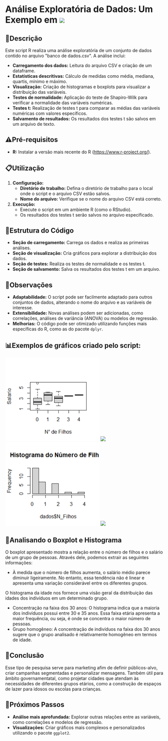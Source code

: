 # Análise Exploratória de Dados: Um Exemplo em <img src="https://slackmojis.com/emojis/51102-rstudio_deal/download" width="45">

## 📝Descrição
Este script R realiza uma análise exploratória de um conjunto de dados contido no arquivo "banco de dados.csv". A análise inclui:

* **Carregamento dos dados:** Leitura do arquivo CSV e criação de um dataframe.
* **Estatísticas descritivas:** Cálculo de medidas como média, mediana, quartis, mínimo e máximo.
* **Visualização:** Criação de histogramas e boxplots para visualizar a distribuição das variáveis.
* **Testes de normalidade:** Aplicação do teste de Shapiro-Wilk para verificar a normalidade das variáveis numéricas.
* **Testes t:** Realização de testes t para comparar as médias das variáveis numéricas com valores específicos.
* **Salvamento de resultados:** Os resultados dos testes t são salvos em um arquivo de texto.

## ⚠️Pré-requisitos
* **R:** Instalar a versão mais recente do R (https://www.r-project.org/).

## 📋Utilização
1. **Configuração:**
   * **Diretório de trabalho:** Defina o diretório de trabalho para o local onde o script e o arquivo CSV estão salvos.
   * **Nome do arquivo:** Verifique se o nome do arquivo CSV está correto.
2. **Execução:**
   * Execute o script em um ambiente R (como o RStudio).
   * Os resultados dos testes t serão salvos no arquivo especificado.

## 📑Estrutura do Código
* **Seção de carregamento:** Carrega os dados e realiza as primeiras análises.
* **Seção de visualização:** Cria gráficos para explorar a distribuição dos dados.
* **Seção de testes:** Realiza os testes de normalidade e os testes t.
* **Seção de salvamento:** Salva os resultados dos testes t em um arquivo.

## 🔬Observações
* **Adaptabilidade:** O script pode ser facilmente adaptado para outros conjuntos de dados, alterando o nome do arquivo e as variáveis de interesse.
* **Extensibilidade:** Novas análises podem ser adicionadas, como correlações, análises de variância (ANOVA) ou modelos de regressão.
* **Melhorias:** O código pode ser otimizado utilizando funções mais específicas do R, como as do pacote `dplyr`.

## 📊Exemplos de gráficos criado pelo script:

<img src="https://github.com/PedroHSS01/Um-Exemplo-em-R-de-AED/blob/main/Gr%C3%A1ficos/Rplot.dados$Salario%20~%20dados$N_Filhos,%20ylab%20=%20'Salario',%20xlab%20=%20'N%C2%B0%20de%20Filhos'.png?raw=true" width="300">  <img src="https://github.com/PedroHSS01/Um-Exemplo-em-R-de-AED/blob/main/Gr%C3%A1ficos/Rplot.dados$Altura%20~%20dados$Idade,%20ylab%20=%20'Altura',%20xlab%20=%20'Idade'.png?raw=true" width="300"> <img src="https://github.com/PedroHSS01/Um-Exemplo-em-R-de-AED/blob/main/Gr%C3%A1ficos/Rplot.Histograma%20do%20N%C3%BAmero%20de%20Filhos.png?raw=true" width="300"> <img src="https://github.com/PedroHSS01/Um-Exemplo-em-R-de-AED/blob/main/Gr%C3%A1ficos/Rplot.Histograma%20da%20Idade%20(Anos).png?raw=true" width="300">

## 👀Analisando o Boxplot e Histograma
O boxplot apresentado mostra a relação entre o número de filhos e o salário de um grupo de pessoas. Através dele, podemos extrair as seguintes informações: 
*  À medida que o número de filhos aumenta, o salário médio parece diminuir ligeiramente. No entanto, essa tendência não é linear e apresenta uma variação considerável entre os diferentes grupos.
<p> O histograma da idade nos fornece uma visão geral da distribuição das idades dos indivíduos em um determinado grupo. </p>

* Concentração na faixa dos 30 anos: O histograma indica que a maioria dos indivíduos possui entre 30 e 35 anos. Essa faixa etária apresenta a maior frequência, ou seja, é onde se concentra o maior número de pessoas.
* Grupo homogêneo: A concentração de indivíduos na faixa dos 30 anos sugere que o grupo analisado é relativamente homogêneo em termos de idade.

## 🏁Conclusão 
 Esse tipo de pesquisa serve para marketing afim de definir públicos-alvo, criar campanhas segmentadas e personalizar mensagens. Também útil para âmbito governamentatal, como projetar cidades que atendam às necessidades de diferentes grupos etários, como a construção de espaços de lazer para idosos ou escolas para crianças.

## 🚶Próximos Passos
* **Análise mais aprofundada:** Explorar outras relações entre as variáveis, como correlações e modelos de regressão.
* **Visualizações:** Criar gráficos mais complexos e personalizados utilizando o pacote `ggplot2`.

